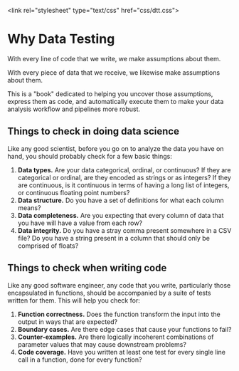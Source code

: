 <link rel="stylesheet" type="text/css" href="css/dtt.css">

# Why Data Testing

With every line of code that we write, we make assumptions about them.

With every piece of data that we receive, we likewise make assumptions about them.

This is a "book" dedicated to helping you uncover those assumptions, express them as code, and automatically execute them to make your data analysis workflow and pipelines more robust.

## Things to check in doing data science

Like any good scientist, before you go on to analyze the data you have on hand, you should probably check for a few basic things:

1. **Data types.** Are your data categorical, ordinal, or continuous? If they are categorical or ordinal, are they encoded as strings or as integers? If they are continuous, is it continuous in terms of having a long list of integers, or continuous floating point numbers?
1. **Data structure.** Do you have a set of definitions for what each column means?
1. **Data completeness.** Are you expecting that every column of data that you have will have a value from each row?
1. **Data integrity.** Do you have a stray comma present somewhere in a CSV file? Do you have a string present in a column that should only be comprised of floats?

## Things to check when writing code

Like any good software engineer, any code that you write, particularly those encapsulated in functions, should be accompanied by a suite of tests written for them. This will help you check for:

1. **Function correctness.** Does the function transform the input into the output in ways that are expected?
1. **Boundary cases.** Are there edge cases that cause your functions to fail?
1. **Counter-examples.** Are there logically incoherent combinations of parameter values that may cause downstream problems?
1. **Code coverage.** Have you written at least one test for every single line call in a function, done for every function?
